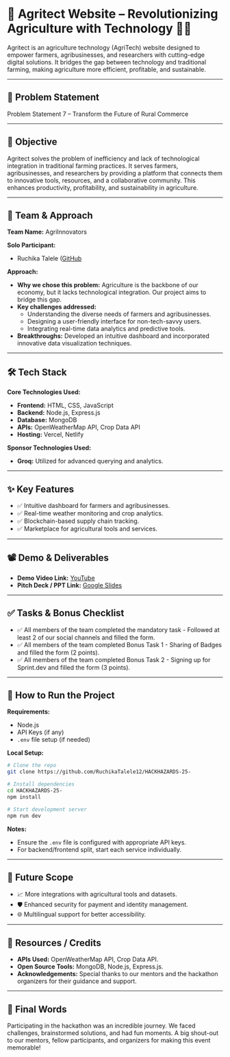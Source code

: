 # 🚀 Agritect Website – Revolutionizing Agriculture with Technology 🌾🚀

Agritect is an agriculture technology (AgriTech) website designed to empower farmers, agribusinesses, and researchers with cutting-edge digital solutions. It bridges the gap between technology and traditional farming, making agriculture more efficient, profitable, and sustainable.

---

## 📌 Problem Statement

Problem Statement 7 – Transform the Future of Rural Commerce

---

## 🎯 Objective

Agritect solves the problem of inefficiency and lack of technological integration in traditional farming practices. It serves farmers, agribusinesses, and researchers by providing a platform that connects them to innovative tools, resources, and a collaborative community. This enhances productivity, profitability, and sustainability in agriculture.

---

## 🧠 Team & Approach

**Team Name:** AgriInnovators

**Solo Participant:**
- Ruchika Talele ([GitHub](https://github.com/RuchikaTalele12) 

**Approach:**
- **Why we chose this problem:** Agriculture is the backbone of our economy, but it lacks technological integration. Our project aims to bridge this gap.
- **Key challenges addressed:** 
  - Understanding the diverse needs of farmers and agribusinesses.
  - Designing a user-friendly interface for non-tech-savvy users.
  - Integrating real-time data analytics and predictive tools.
- **Breakthroughs:** Developed an intuitive dashboard and incorporated innovative data visualization techniques.

---

## 🛠️ Tech Stack

**Core Technologies Used:**
- **Frontend:** HTML, CSS, JavaScript
- **Backend:** Node.js, Express.js
- **Database:** MongoDB
- **APIs:** OpenWeatherMap API, Crop Data API
- **Hosting:** Vercel, Netlify

**Sponsor Technologies Used:**
- **Groq:** Utilized for advanced querying and analytics.
---

## ✨ Key Features

- ✅ Intuitive dashboard for farmers and agribusinesses.
- ✅ Real-time weather monitoring and crop analytics.
- ✅ Blockchain-based supply chain tracking.
- ✅ Marketplace for agricultural tools and services.

---

## 📽️ Demo & Deliverables

- **Demo Video Link:** [YouTube](#)
- **Pitch Deck / PPT Link:** [Google Slides](#)

---

## ✅ Tasks & Bonus Checklist

- ✅ All members of the team completed the mandatory task - Followed at least 2 of our social channels and filled the form.
- ✅ All members of the team completed Bonus Task 1 - Sharing of Badges and filled the form (2 points).
- ✅ All members of the team completed Bonus Task 2 - Signing up for Sprint.dev and filled the form (3 points).

---

## 🧪 How to Run the Project

**Requirements:**
- Node.js
- API Keys (if any)
- `.env` file setup (if needed)

**Local Setup:**
```bash
# Clone the repo
git clone https://github.com/RuchikaTalele12/HACKHAZARDS-25-

# Install dependencies
cd HACKHAZARDS-25-
npm install

# Start development server
npm run dev
```

**Notes:**
- Ensure the `.env` file is configured with appropriate API keys.
- For backend/frontend split, start each service individually.

---

## 🧬 Future Scope

- 📈 More integrations with agricultural tools and datasets.
- 🛡️ Enhanced security for payment and identity management.
- 🌐 Multilingual support for better accessibility.

---

## 📎 Resources / Credits

- **APIs Used:** OpenWeatherMap API, Crop Data API.
- **Open Source Tools:** MongoDB, Node.js, Express.js.
- **Acknowledgements:** Special thanks to our mentors and the hackathon organizers for their guidance and support.

---

## 🏁 Final Words

Participating in the hackathon was an incredible journey. We faced challenges, brainstormed solutions, and had fun moments. A big shout-out to our mentors, fellow participants, and organizers for making this event memorable!
